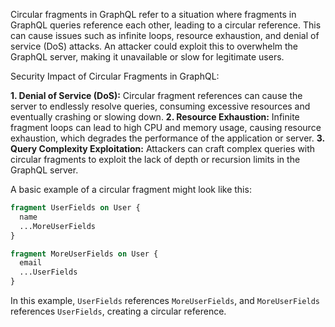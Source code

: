 Circular fragments in GraphQL refer to a situation where fragments in GraphQL queries reference each other, leading to a circular reference. This can cause issues such as infinite loops, resource exhaustion, and denial of service (DoS) attacks. An attacker could exploit this to overwhelm the GraphQL server, making it unavailable or slow for legitimate users.

Security Impact of Circular Fragments in GraphQL:

**1. Denial of Service (DoS):** Circular fragment references can cause the server to endlessly resolve queries, consuming excessive resources and eventually crashing or slowing down.
**2. Resource Exhaustion:** Infinite fragment loops can lead to high CPU and memory usage, causing resource exhaustion, which degrades the performance of the application or server.
**3. Query Complexity Exploitation:** Attackers can craft complex queries with circular fragments to exploit the lack of depth or recursion limits in the GraphQL server.

A basic example of a circular fragment might look like this:

```graphql
fragment UserFields on User {
  name
  ...MoreUserFields
}

fragment MoreUserFields on User {
  email
  ...UserFields
}
```

In this example, `UserFields` references `MoreUserFields`, and `MoreUserFields` references `UserFields`, creating a circular reference.



